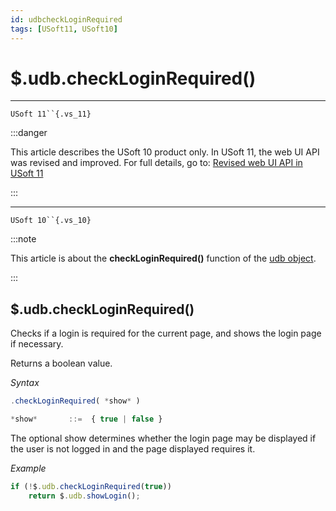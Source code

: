 ```yaml
---
id: udbcheckLoginRequired
tags: [USoft11, USoft10]
---
```

# $.udb.checkLoginRequired()



----

`USoft 11``{.vs_11}`


:::danger

This article describes the USoft 10 product only.
In USoft 11, the web UI API was revised and improved. For full details, go to:
[Revised web UI API in USoft 11](/docs/Web_and_app_UIs/UDB_udb/Revised_web_UI_API_in_USoft_11.md)

:::

----

`USoft 10``{.vs_10}`


:::note

This article is about the **checkLoginRequired()** function of the [udb object](/docs/Web_and_app_UIs/UDB_udb).

:::

## **$.udb.checkLoginRequired()**

Checks if a login is required for the current page, and shows the login page if necessary.

Returns a boolean value.

*Syntax*

```js
.checkLoginRequired( *show* )

*show*       ::=  { true | false }
```

The optional show determines whether the login page may be displayed if the user is not logged in and the page displayed requires it.

*Example*

```js
if (!$.udb.checkLoginRequired(true))
    return $.udb.showLogin();
```

 